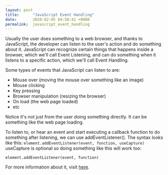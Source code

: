 ```yaml
---
layout: post
title:      "JavaScript Event Handling"
date:       2020-02-05 04:58:41 +0000
permalink:  javascript_event_handling
---
```



Usually the user does something to a web browser, and thanks to JavaScript, the developer can listen to the user's action and do something about it. JavaScript can recognize certain things that happens inside a browser, which we'll call Event Listening, and can do something when it listens to a specific action, which we'll call Event Handling.

Some types of events that JavaScript can listen to are:
* Mouse over (moving the mouse over something like an image)
* Mouse clicking
* Key pressing
* Browser manipulation (resizing the browser)
* On load (the web page loaded)
* etc

Notice it's not just from the user doing something directly. It can be something like the web page loading.

To listen to, or hear an event and start executing a callback function to do something after listening, we can use addEventListener(). The syntax looks like this:
`element.addEventListener(event, function, useCapture)`
useCapture is optional so doing something like this will work too:
```
element.addEventListener(event, function)
```

For more information about it, visit [here](https://www.w3schools.com/js/js_events.asp).


